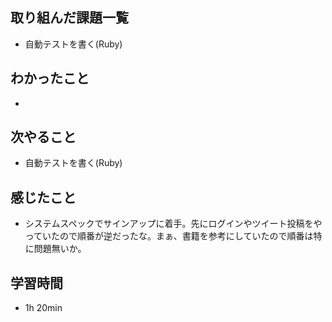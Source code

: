 ## 取り組んだ課題一覧
- 自動テストを書く(Ruby)
## わかったこと
- 
## 次やること
- 自動テストを書く(Ruby)
## 感じたこと
- システムスペックでサインアップに着手。先にログインやツイート投稿をやっていたので順番が逆だったな。まぁ、書籍を参考にしていたので順番は特に問題無いか。
## 学習時間
- 1h 20min